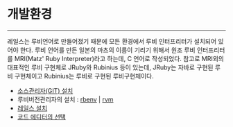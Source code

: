 # 개발환경

---

레일스는 루비언어로 만들어졌기 때문에 모든 환경에서 루비 인터프리터가 설치되어 있어야 한다. 루비 언어를 만든 일본의 마츠의 이름이 기리기 위해서 원조 루비 인터프리터를 MRI(Matz' Ruby Interpreter)라고 하는데, C 언어로 작성되었다. 참고로 MRI외의 대표적인 루비 구현체로 JRuby와 Rubinius 등이 있는데, JRuby는 자바로 구현된 루비 구현체이고 Rubinius는 루비로 구현된 루비구현체이다.

* [소스관리자(GIT) 설치](git.html)
* 루비버전관리자의 설치 : [rbenv](rbenv.html) | [rvm](rvm.html)
* [레일스 설치](rails/install.html)
* [코드 에디터의 선택](editors.html)
